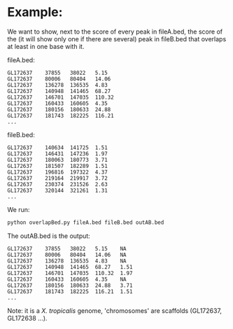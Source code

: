 # Example:  

We want to show, next to the score of every peak in fileA.bed, the score of the (it will show only one if there are several) peak in fileB.bed that overlaps at least in one base with it.   

fileA.bed:
```
GL172637	37855	38022	5.15
GL172637	80006	80404	14.06
GL172637	136278	136535	4.83
GL172637	140948	141465	68.27
GL172637	146701	147035	110.32
GL172637	160433	160605	4.35
GL172637	180156	180633	24.88
GL172637	181743	182225	116.21
...	
```
fileB.bed:
```
GL172637	140634	141725	1.51
GL172637	146431	147236	1.97
GL172637	180063	180773	3.71
GL172637	181507	182289	1.51
GL172637	196816	197322	4.37
GL172637	219164	219917	3.72
GL172637	230374	231526	2.63
GL172637	320144	321261	1.31
...
```
We run:
```bash
python overlapBed.py fileA.bed fileB.bed outAB.bed
```
The outAB.bed is the output:
```
GL172637	37855	38022	5.15	NA
GL172637	80006	80404	14.06	NA
GL172637	136278	136535	4.83	NA
GL172637	140948	141465	68.27	1.51
GL172637	146701	147035	110.32	1.97
GL172637	160433	160605	4.35	NA
GL172637	180156	180633	24.88	3.71
GL172637	181743	182225	116.21	1.51
...
```


Note: it is a *X. tropicalis* genome, 'chromosomes' are scaffolds (GL172637, GL172638 ...).

